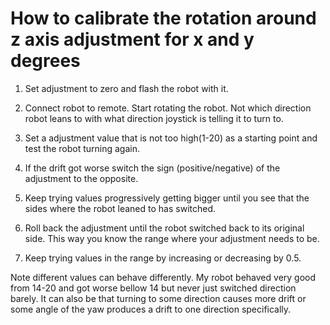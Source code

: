 
# How to calibrate the rotation around z axis adjustment for x and y degrees

1. Set adjustment to zero and flash the robot with it.

2. Connect robot to remote. Start rotating the robot. Not which direction robot leans to with what direction joystick is telling it to turn to.

3. Set a adjustment value that is not too high(1-20) as a starting point and test the robot turning again.

4. If the drift got worse switch the sign (positive/negative) of the adjustment to the opposite.

5. Keep trying values progressively getting bigger until you see that the sides where the robot leaned to has switched. 

6. Roll back the adjustment until the robot switched back to its original side. This way you know the range where your adjustment needs to be.

7. Keep trying values in the range by increasing or decreasing by 0.5. 

Note different values can behave differently. My robot behaved very good from 14-20 and got worse bellow 14 but never just switched direction barely. It can also be that turning to some direction causes more drift or some angle of the yaw produces a drift to one direction specifically.